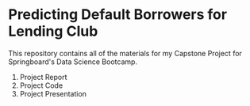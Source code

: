 # Predicting Default Borrowers for Lending Club

This repository contains all of the materials for my Capstone Project for Springboard's Data Science Bootcamp. 

1. Project Report
2. Project Code
3. Project Presentation

